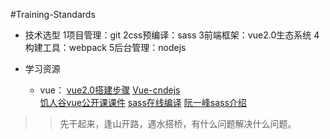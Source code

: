 #Training-Standards
*	技术选型
	1项目管理：git
	2css预编译：sass
	3前端框架：vue2.0生态系统
	4构建工具：webpack
	5后台管理：nodejs

*	学习资源
	*	vue：
	[vue2.0搭建步骤](https://aotu.io/notes/2016/10/13/vue2/?o2src=juejin&o2layout=compat)
	[Vue-cndejs](https://github.com/shinygang/Vue-cnodejs)	
	[饥人谷vue公开课课件](http://slides.com/teabyii/deck/#/)
	[sass在线编译](http://www.sassmeister.com/)
	[阮一峰sass介绍](http://www.ruanyifeng.com/blog/2012/06/sass.html)
	


>>先干起来，逢山开路，遇水搭桥，有什么问题解决什么问题。
